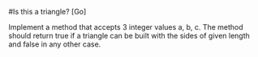 #Is this a triangle? [Go]

Implement a method that accepts 3 integer values a, b, c. The method should return true if a triangle can be built with the sides of given length and false in any other case.
